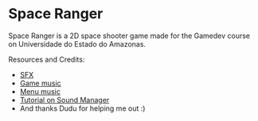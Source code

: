 # Space Ranger

Space Ranger is a 2D space shooter game made for the Gamedev course on Universidade do Estado do Amazonas.

Resources and Credits:
- [SFX](https://opengameart.org/content/8-bit-platformer-sfx)
- [Game music](https://opengameart.org/content/fast-level-loop-8-bit-chiptune)
- [Menu music](https://opengameart.org/content/prepare-for-war)
- [Tutorial on Sound Manager](https://www.youtube.com/watch?v=QL29aTa7J5Q)
- And thanks Dudu for helping me out :)
